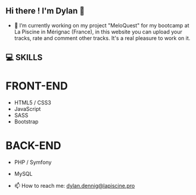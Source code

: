 ## Hi there ! I'm Dylan 👋

- 🔭 I’m currently working on my project "MeloQuest" for my bootcamp at La Piscine in Mérignac (France), in this website you can upload your tracks, rate and comment other tracks. It's a real pleasure to work on it.
  
## 💻 SKILLS
  # FRONT-END
  - HTML5 / CSS3
  - JavaScript
  - SASS
  - Bootstrap
   
  # BACK-END
  - PHP / Symfony
  - MySQL

- 📫 How to reach me: dylan.dennig@lapiscine.pro


